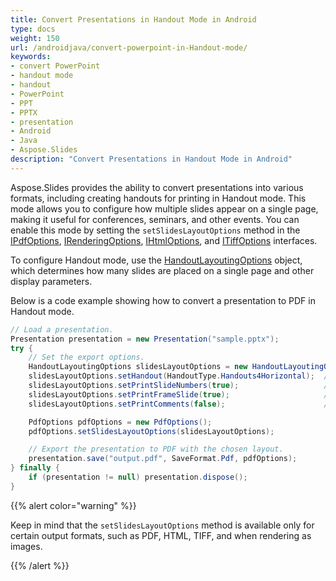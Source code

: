 ```yaml
---
title: Convert Presentations in Handout Mode in Android
type: docs
weight: 150
url: /androidjava/convert-powerpoint-in-Handout-mode/
keywords:
- convert PowerPoint
- handout mode
- handout
- PowerPoint
- PPT
- PPTX
- presentation
- Android
- Java
- Aspose.Slides
description: "Convert Presentations in Handout Mode in Android"
---
```


Aspose.Slides provides the ability to convert presentations into various formats, including creating handouts for printing in Handout mode. This mode allows you to configure how multiple slides appear on a single page, making it useful for conferences, seminars, and other events. You can enable this mode by setting the `setSlidesLayoutOptions` method in the [IPdfOptions](https://reference.aspose.com/slides/androidjava/com.aspose.slides/ipdfoptions/), [IRenderingOptions](https://reference.aspose.com/slides/androidjava/com.aspose.slides/irenderingoptions/), [IHtmlOptions](https://reference.aspose.com/slides/androidjava/com.aspose.slides/ihtmloptions/), and [ITiffOptions](https://reference.aspose.com/slides/androidjava/com.aspose.slides/itiffoptions/) interfaces.

To configure Handout mode, use the [HandoutLayoutingOptions](https://reference.aspose.com/slides/androidjava/com.aspose.slides/handoutlayoutingoptions/) object, which determines how many slides are placed on a single page and other display parameters.

Below is a code example showing how to convert a presentation to PDF in Handout mode.

```java
// Load a presentation.
Presentation presentation = new Presentation("sample.pptx");
try {
	// Set the export options.
	HandoutLayoutingOptions slidesLayoutOptions = new HandoutLayoutingOptions();
	slidesLayoutOptions.setHandout(HandoutType.Handouts4Horizontal);  // 4 slides on one page horizontally
	slidesLayoutOptions.setPrintSlideNumbers(true);                   // print slide numbers
	slidesLayoutOptions.setPrintFrameSlide(true);                     // print a frame around slides
	slidesLayoutOptions.setPrintComments(false);                      // no comments

	PdfOptions pdfOptions = new PdfOptions();
	pdfOptions.setSlidesLayoutOptions(slidesLayoutOptions);

	// Export the presentation to PDF with the chosen layout.
	presentation.save("output.pdf", SaveFormat.Pdf, pdfOptions);
} finally {
	if (presentation != null) presentation.dispose();
}
```

{{% alert color="warning" %}} 

Keep in mind that the `setSlidesLayoutOptions` method is available only for certain output formats, such as PDF, HTML, TIFF, and when rendering as images.

{{% /alert %}} 
